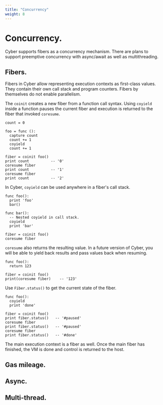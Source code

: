 ```yaml
---
title: "Concurrency"
weight: 8
---
```


# Concurrency.
Cyber supports fibers as a concurrency mechanism. There are plans to support preemptive concurrency with async/await as well as multithreading.

## Fibers.
Fibers in Cyber allow representing execution contexts as first-class values. They contain their own call stack and program counters. Fibers by themselves do not enable parallelism.

The `coinit` creates a new fiber from a function call syntax. Using `coyield` inside a function pauses the current fiber and execution is returned to the fiber that invoked `coresume`.
```cy
count = 0

foo = func ():
  capture count
  count += 1
  coyield
  count += 1

fiber = coinit foo()
print count          -- '0'
coresume fiber
print count          -- '1'
coresume fiber
print count          -- '2'
```
In Cyber, `coyield` can be used anywhere in a fiber's call stack.
```cy
func foo():
  print 'foo'
  bar()

func bar():
  -- Nested coyield in call stack.
  coyield
  print 'bar'

fiber = coinit foo()
coresume fiber
```
`coresume` also returns the resulting value. In a future version of Cyber, you will be able to yield back results and pass values back when resuming.
```cy
func foo():
  return 123

fiber = coinit foo()
print(coresume fiber)    -- '123'
```
Use `Fiber.status()` to get the current state of the fiber.
```cy
func foo():
  coyield
  print 'done'

fiber = coinit foo()
print fiber.status()   -- '#paused'
coresume fiber
print fiber.status()   -- '#paused'
coresume fiber
print fiber.status()   -- '#done'
```
The main execution context is a fiber as well. Once the main fiber has finished, the VM is done and control is returned to the host.

## Gas mileage.

## Async.

## Multi-thread.